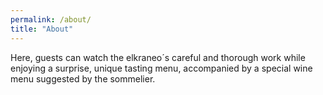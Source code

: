 ```yaml
---
permalink: /about/
title: "About"
---
```


Here, guests can watch the elkraneo´s careful and thorough work while enjoying a surprise, unique tasting menu, accompanied by a special wine menu suggested by the sommelier.